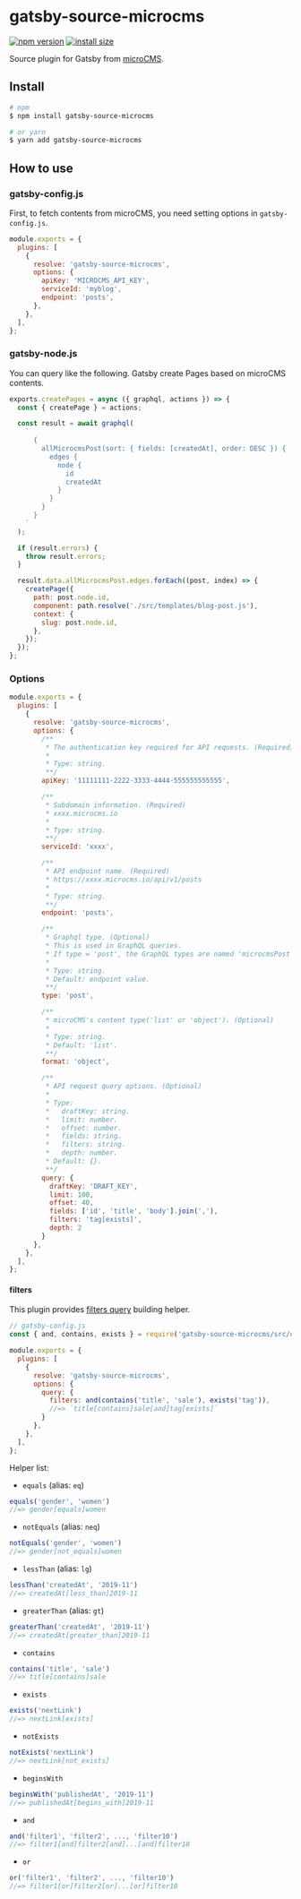 # gatsby-source-microcms

[![npm version](https://img.shields.io/npm/v/gatsby-source-microcms.svg)](https://www.npmjs.com/package/gatsby-source-microcms)
[![install size](https://packagephobia.now.sh/badge?p=gatsby-source-microcms)](https://packagephobia.now.sh/result?p=gatsby-source-microcms)

Source plugin for Gatsby from [microCMS](https://microcms.io/).

## Install

```sh
# npm
$ npm install gatsby-source-microcms

# or yarn
$ yarn add gatsby-source-microcms
```

## How to use

### gatsby-config.js

First, to fetch contents from microCMS, you need setting options in `gatsby-config.js`.

```js
module.exports = {
  plugins: [
    {
      resolve: 'gatsby-source-microcms',
      options: {
        apiKey: 'MICROCMS_API_KEY',
        serviceId: 'myblog',
        endpoint: 'posts',
      },
    },
  ],
};
```

### gatsby-node.js

You can query like the following. Gatsby create Pages based on microCMS contents.

```js
exports.createPages = async ({ graphql, actions }) => {
  const { createPage } = actions;

  const result = await graphql(
    `
      {
        allMicrocmsPost(sort: { fields: [createdAt], order: DESC }) {
          edges {
            node {
              id
              createdAt
            }
          }
        }
      }
    `
  );

  if (result.errors) {
    throw result.errors;
  }

  result.data.allMicrocmsPost.edges.forEach((post, index) => {
    createPage({
      path: post.node.id,
      component: path.resolve('./src/templates/blog-post.js'),
      context: {
        slug: post.node.id,
      },
    });
  });
};
```

### Options

```js
module.exports = {
  plugins: [
    {
      resolve: 'gatsby-source-microcms',
      options: {
        /**
         * The authentication key required for API requests. (Required)
         *
         * Type: string.
         **/
        apiKey: '11111111-2222-3333-4444-555555555555',

        /**
         * Subdomain information. (Required)
         * xxxx.microcms.io
         *
         * Type: string.
         **/
        serviceId: 'xxxx',

        /**
         * API endpoint name. (Required)
         * https://xxxx.microcms.io/api/v1/posts
         *
         * Type: string.
         **/
        endpoint: 'posts',

        /**
         * Graphql type. (Optional)
         * This is used in GraphQL queries.
         * If type = 'post', the GraphQL types are named 'microcmsPost' and 'allMicrocmsPost'.
         *
         * Type: string.
         * Default: endpoint value.
         **/
        type: 'post',

        /**
         * microCMS's content type('list' or 'object'). (Optional)
         *
         * Type: string.
         * Default: 'list'.
         **/
        format: 'object',

        /**
         * API request query options. (Optional)
         *
         * Type:
         *   draftKey: string.
         *   limit: number.
         *   offset: number.
         *   fields: string.
         *   filters: string.
         *   depth: number.
         * Default: {}.
         **/
        query: {
          draftKey: 'DRAFT_KEY',
          limit: 100,
          offset: 40,
          fields: ['id', 'title', 'body'].join(','),
          filters: 'tag[exists]',
          depth: 2
        }
      },
    },
  ],
};
```

#### filters

This plugin provides [filters query](https://microcms.io/blog/filters-parameter/) building helper.

```js
// gatsby-config.js
const { and, contains, exists } = require('gatsby-source-microcms/src/query-builder');

module.exports = {
  plugins: [
    {
      resolve: 'gatsby-source-microcms',
      options: {
        query: {
          filters: and(contains('title', 'sale'), exists('tag')),
          //=> `title[contains]sale[and]tag[exists]`
        }
      },
    },
  ],
};

```

Helper list:

- `equals` (alias: `eq`)

```js
equals('gender', 'women')
//=> gender[equals]women
```

- `notEquals` (alias: `neq`)

```js
notEquals('gender', 'women')
//=> gender[not_equals]women
```

- `lessThan` (alias: `lg`)

```js
lessThan('createdAt', '2019-11')
//=> createdAt[less_than]2019-11
```

- `greaterThan` (alias: `gt`)

```js
greaterThan('createdAt', '2019-11')
//=> createdAt[greater_than]2019-11
```

- `contains`

```js
contains('title', 'sale')
//=> title[contains]sale
```

- `exists`

```js
exists('nextLink')
//=> nextLink[exists]
```

- `notExists`

```js
notExists('nextLink')
//=> nextLink[not_exists]
```

- `beginsWith`

```js
beginsWith('publishedAt', '2019-11')
//=> publishedAt[begins_with]2019-11
```

- `and`

```js
and('filter1', 'filter2', ..., 'filter10')
//=> filter1[and]filter2[and]...[and]filter10
```

- `or`

```js
or('filter1', 'filter2', ..., 'filter10')
//=> filter1[or]filter2[or]...[or]filter10
```
